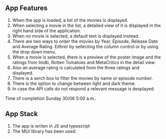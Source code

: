 ## App Features

1. When the app is loaded, a list of the movies is displayed.
2. When selecting a movie in the list, a detailed view of it is displayed in the right hand side of the application.
3. When no movie is selected, a default text is displayed instead.
4. There are two ways to order the movies by Year, Episode, Release Date and Average Rating. Eithrer by sellecting the column control or by using the drop down menu.
5. When a movie is selected, there is a preview of the poster image and the ratings from Imdb, Rotten Tomatoes and MetaCritics in the detail view.
6. Also an average rating is calculated from the three ratings and displayed.
7. There is a serch box to filter the movies by name or episode number.
8. There is the option to change between light and dark theme.
9. In case the API calls do not respond a relevant message is desplayed.

Time of completion Sunday 30/06 5:00 a.m..

## App Stack

1. The app is writen in JS and typescript
2. The MUI library has been used.
